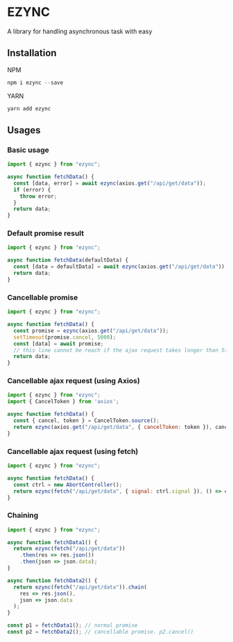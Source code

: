 # EZYNC

A library for handling asynchronous task with easy

## Installation

NPM

```js
npm i ezync --save
```

YARN

```js
yarn add ezync
```

## Usages

### Basic usage

```js
import { ezync } from "ezync";

async function fetchData() {
  const [data, error] = await ezync(axios.get("/api/get/data"));
  if (error) {
    throw error;
  }
  return data;
}
```

### Default promise result

```js
import { ezync } from "ezync";

async function fetchData(defaultData) {
  const [data = defaultData] = await ezync(axios.get("/api/get/data"));
  return data;
}
```

### Cancellable promise

```js
import { ezync } from "ezync";

async function fetchData() {
  const promise = ezync(axios.get("/api/get/data"));
  setTimeout(promise.cancel, 5000);
  const [data] = await promise;
  // this line cannot be reach if the ajax request takes longer than 5s
  return data;
}
```

### Cancellable ajax request (using Axios)

```js
import { ezync } from "ezync";
import { CancelToken } from 'axios';

async function fetchData() {
  const { cancel, token } = CancelToken.source();
  return ezync(axios.get("/api/get/data", { cancelToken: token }), cancel);
}
```

### Cancellable ajax request (using fetch)

```js
import { ezync } from "ezync";

async function fetchData() {
  const ctrl = new AbortController();
  return ezync(fetch("/api/get/data", { signal: ctrl.signal }), () => ctrl.abort());
}
```


### Chaining

```js
import { ezync } from "ezync";

async function fetchData1() {
  return ezync(fetch("/api/get/data"))
    .then(res => res.json())
    .then(json => json.data);
}

async function fetchData2() {
  return ezync(fetch("/api/get/data")).chain(
    res => res.json(),
    json => json.data
  );
}

const p1 = fetchData1(); // normal promise
const p2 = fetchData2(); // cancellable promise. p2.cancel()
```